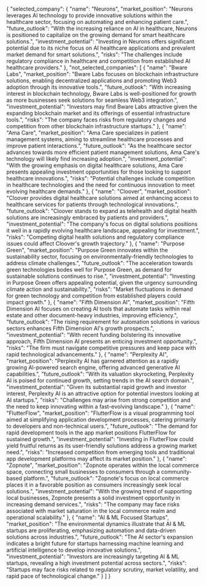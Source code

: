 {
  "selected_company": {
    "name": "Neurons",
    "market_position": "Neurons leverages AI technology to provide innovative solutions within the healthcare sector, focusing on automating and enhancing patient care.",
    "future_outlook": "With the increasing reliance on AI in healthcare, Neurons is positioned to capitalize on the growing demand for smart healthcare solutions.",
    "investment_potential": "Investing in Neurons offers significant potential due to its niche focus on AI healthcare applications and prevalent market demand for smart solutions.",
    "risks": "The challenges include regulatory compliance in healthcare and competition from established AI healthcare providers."
  },
  "not_selected_companies": [
    {
      "name": "Bware Labs",
      "market_position": "Bware Labs focuses on blockchain infrastructure solutions, enabling decentralized applications and promoting Web3 adoption through its innovative tools.",
      "future_outlook": "With increasing interest in blockchain technology, Bware Labs is well-positioned for growth as more businesses seek solutions for seamless Web3 integration.",
      "investment_potential": "Investors may find Bware Labs attractive given the expanding blockchain market and its offerings of essential infrastructure tools.",
      "risks": "The company faces risks from regulatory changes and competition from other blockchain infrastructure startups."
    },
    {
      "name": "Ama Care",
      "market_position": "Ama Care specializes in patient management systems, aiming to streamline healthcare processes and improve patient interactions.",
      "future_outlook": "As the healthcare sector advances towards more efficient patient management solutions, Ama Care's technology will likely find increasing adoption.",
      "investment_potential": "With the growing emphasis on digital healthcare solutions, Ama Care presents appealing investment opportunities for those looking to support healthcare innovations.",
      "risks": "Potential challenges include competition in healthcare technologies and the need for continuous innovation to meet evolving healthcare demands."
    },
    {
      "name": "Cloover",
      "market_position": "Cloover provides digital healthcare solutions aimed at enhancing access to healthcare services for patients through technological innovations.",
      "future_outlook": "Cloover stands to expand as telehealth and digital health solutions are increasingly embraced by patients and providers.",
      "investment_potential": "The company's focus on digital solutions positions it well in a rapidly evolving healthcare landscape, appealing for investment.",
      "risks": "Competing digital health solutions and regulatory compliance issues could affect Cloover's growth trajectory."
    },
    {
      "name": "Purpose Green",
      "market_position": "Purpose Green innovates within the sustainability sector, focusing on environmentally-friendly technologies to address climate challenges.",
      "future_outlook": "The acceleration towards green technologies bodes well for Purpose Green, as demand for sustainable solutions continues to rise.",
      "investment_potential": "Investing in Purpose Green offers appealing potential, given the urgency surrounding climate action and sustainability.",
      "risks": "Market fluctuations in demand for green technology and competition from established players could impact growth."
    },
    {
      "name": "Fifth Dimension AI",
      "market_position": "Fifth Dimension AI focuses on creating AI tools that automate tasks within real estate and other document-heavy industries, improving efficiency.",
      "future_outlook": "The rising requirement for automation solutions in various sectors enhances Fifth Dimension AI's growth prospects.",
      "investment_potential": "With recent funding bolstering its innovative approach, Fifth Dimension AI presents an enticing investment opportunity.",
      "risks": "The firm must navigate competitive pressures and keep pace with rapid technological advancements."
    },
    {
      "name": "Perplexity AI",
      "market_position": "Perplexity AI has garnered attention as a rapidly growing AI-powered search engine, offering advanced generative AI capabilities.",
      "future_outlook": "With its valuation skyrocketing, Perplexity AI is poised for continued growth, setting trends in the AI search domain.",
      "investment_potential": "Given its substantial rapid growth and investor interest, Perplexity AI is an attractive option for potential investors looking at AI startups.",
      "risks": "Challenges may arise from strong competition and the need to keep innovating within a fast-evolving landscape."
    },
    {
      "name": "FlutterFlow",
      "market_position": "FlutterFlow is a visual programming tool aimed at simplifying application development processes, catering primarily to developers and non-technical users.",
      "future_outlook": "The demand for rapid development tools in the app market positions FlutterFlow for sustained growth.",
      "investment_potential": "Investing in FlutterFlow could yield fruitful returns as its user-friendly solutions address a growing market need.",
      "risks": "Increased competition from emerging tools and traditional app development platforms may affect its market position."
    },
    {
      "name": "Zopnote",
      "market_position": "Zopnote operates within the local commerce space, connecting small businesses to consumers through a community-based platform.",
      "future_outlook": "Zopnote's focus on local commerce places it in a favorable position as consumers increasingly seek local solutions.",
      "investment_potential": "With the growing trend of supporting local businesses, Zopnote presents a solid investment opportunity in increasing demand services.",
      "risks": "The company may face risks associated with market saturation in the local commerce realm and operational scalability."
    },
    {
      "name": "AI & ML Focused Startups",
      "market_position": "The environmental dynamics illustrate that AI & ML startups are proliferating, emphasizing automation and data-driven solutions across industries.",
      "future_outlook": "The AI sector's expansion indicates a bright future for startups harnessing machine learning and artificial intelligence to develop innovative solutions.",
      "investment_potential": "Investors are increasingly targeting AI & ML startups, revealing a high investment potential across sectors.",
      "risks": "Startups may face risks related to regulatory scrutiny, market volatility, and rapid pace of technological change."
    }
  ]
}